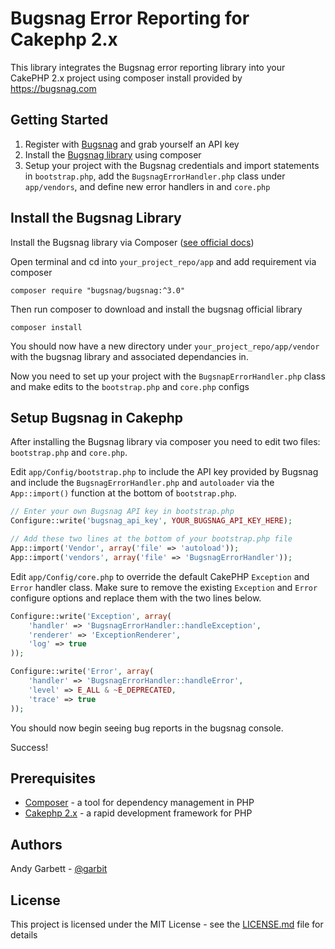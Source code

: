 # Bugsnag Error Reporting for Cakephp 2.x

This library integrates the Bugsnag error reporting library into your CakePHP 2.x project using composer install provided by https://bugsnag.com

## Getting Started
1. Register with [Bugsnag](https://bugsnag.com) and grab yourself an API key
2. Install the [Bugsnag library](https://docs.bugsnag.com/platforms/php/other) using composer
3. Setup your project with the Bugsnag credentials and import statements in `bootstrap.php`, add the `BugsnagErrorHandler.php` class under `app/vendors`, and define new error handlers in and `core.php`

## Install the Bugsnag Library
Install the Bugsnag library via Composer ([see official docs](https://docs.bugsnag.com/platforms/php/other/))

Open terminal and cd into `your_project_repo/app` and add requirement via composer

    composer require "bugsnag/bugsnag:^3.0"

Then run composer to download and install the bugsnag official library

    composer install

You should now have a new directory under `your_project_repo/app/vendor` with the bugsnag library and associated dependancies in.

Now you need to set up your project with the `BugsnapErrorHandler.php` class and make edits to the `bootstrap.php` and `core.php` configs

## Setup Bugsnag in Cakephp
After installing the Bugsnag library via composer you need to edit two files: `bootstrap.php` and `core.php`.

Edit `app/Config/bootstrap.php` to include the API key provided by Bugsnag and include the `BugsnagErrorHandler.php` and `autoloader` via the `App::import()` function at the bottom of `bootstrap.php`.

```php
// Enter your own Bugsnag API key in bootstrap.php
Configure::write('bugsnag_api_key', YOUR_BUGSNAG_API_KEY_HERE);

// Add these two lines at the bottom of your bootstrap.php file
App::import('Vendor', array('file' => 'autoload'));
App::import('vendors', array('file' => 'BugsnagErrorHandler'));
```

Edit `app/Config/core.php` to override the default CakePHP `Exception` and `Error` handler class. Make sure to remove the existing `Exception` and `Error` configure options and replace them with the two lines below.

```php
Configure::write('Exception', array(
    'handler' => 'BugsnagErrorHandler::handleException',
    'renderer' => 'ExceptionRenderer',
    'log' => true
));

Configure::write('Error', array(
    'handler' => 'BugsnagErrorHandler::handleError',
    'level' => E_ALL & ~E_DEPRECATED,
    'trace' => true
));
```

You should now begin seeing bug reports in the bugsnag console.

Success!

## Prerequisites
* [Composer](https://getcomposer.org) - a tool for dependency management in PHP
* [Cakephp 2.x](https://cakephp.org) - a rapid development framework for PHP

## Authors
Andy Garbett - [@garbit](https://twitter.com/garbit)

## License

This project is licensed under the MIT License - see the [LICENSE.md](LICENSE.md) file for details
